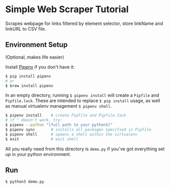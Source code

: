 # Simple Web Scraper Tutorial

Scrapes webpage for links filtered by element selector, store linkName and linkURL to CSV file.

## Environment Setup

(Optional, makes life easier)

Install [Pipenv](https://github.com/pypa/pipenv) if you don't have it:

```bash
$ pip install pipenv
# or
$ brew install pipenv
```

In an empty directory, running `$ pipenv install` will create a `Pipfile` and `Pipfile.lock`. These are intended to replace `$ pip install` usage, as well as manual virtualenv management `$ pipenv shell`.

```bash
$ pipenv install    # create Pipfile and Pipfile.lock
# if ^ doesn't work, try:
$ pipenv --python "[full path to your python3]"
$ pipenv sync       # installs all packages specified in Pipfile
$ pipenv shell      # spawns a shell within the virtualenv
$ exit              # exit shell
```

All you really need from this directory is `demo.py` if you've got everything set up in your python environment.

## Run

```
$ python3 demo.py
```
